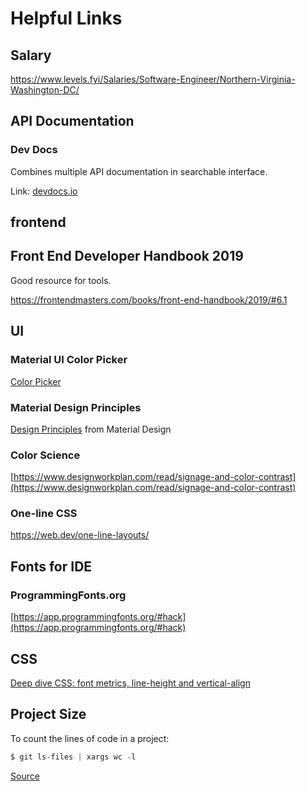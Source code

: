 # Helpful Links

## Salary
https://www.levels.fyi/Salaries/Software-Engineer/Northern-Virginia-Washington-DC/

## API Documentation

### Dev Docs
Combines multiple API documentation in searchable interface.

Link: [devdocs.io](https://devdocs.io/)

## frontend

## Front End Developer Handbook 2019
Good resource for tools.

https://frontendmasters.com/books/front-end-handbook/2019/#6.1

## UI

### Material UI Color Picker

[Color Picker](https://material.io/resources/color/#!/?view.left=1&view.right=0&primary.color=FFEB3B&secondary.color=000000)

### Material Design Principles
[Design Principles](https://material.io/design/introduction/#principles) from Material Design

### Color Science
[https://www.designworkplan.com/read/signage-and-color-contrast](https://www.designworkplan.com/read/signage-and-color-contrast)

### One-line CSS
https://web.dev/one-line-layouts/

## Fonts for IDE

### ProgrammingFonts.org

[https://app.programmingfonts.org/#hack](https://app.programmingfonts.org/#hack)

## CSS

[Deep dive CSS: font metrics, line-height and vertical-align](https://iamvdo.me/en/blog/css-font-metrics-line-height-and-vertical-align)

## Project Size

To count the lines of code in a project:

```javascript
$ git ls-files | xargs wc -l
```
[Source](https://gist.github.com/mandiwise/dc53cb9da00856d7cdbb)
